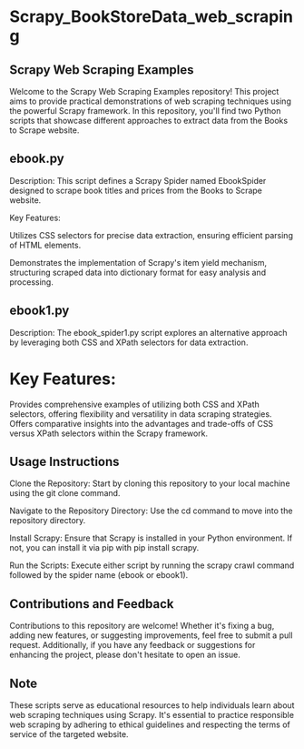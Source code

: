 # Scrapy_BookStoreData_web_scraping

## Scrapy Web Scraping Examples
<p>Welcome to the Scrapy Web Scraping Examples repository! This project aims to provide practical demonstrations of web scraping techniques using the powerful Scrapy framework. In this repository, you'll find two Python scripts that showcase different approaches to extract data from the Books to Scrape website.</p>

## ebook.py
<p>Description: This script defines a Scrapy Spider named EbookSpider designed to scrape book titles and prices from the Books to Scrape website.</p>
<p>Key Features:</p>
<p>Utilizes CSS selectors for precise data extraction, ensuring efficient parsing of HTML elements.</p>
<p>Demonstrates the implementation of Scrapy's item yield mechanism, structuring scraped data into dictionary format for easy analysis and processing.</p>

## ebook1.py
<p> Description: The ebook_spider1.py script explores an alternative approach by leveraging both CSS and XPath selectors for data extraction.</p>

# Key Features:
<p>Provides comprehensive examples of utilizing both CSS and XPath selectors, offering flexibility and versatility in data scraping strategies.
Offers comparative insights into the advantages and trade-offs of CSS versus XPath selectors within the Scrapy framework.</p>

## Usage Instructions
<p>Clone the Repository: Start by cloning this repository to your local machine using the git clone command.</p>
<p>Navigate to the Repository Directory: Use the cd command to move into the repository directory.</p>
<p>Install Scrapy: Ensure that Scrapy is installed in your Python environment. If not, you can install it via pip with pip install scrapy.</p>
<p>Run the Scripts: Execute either script by running the scrapy crawl command followed by the spider name (ebook or ebook1).</p>

## Contributions and Feedback
<p> Contributions to this repository are welcome! Whether it's fixing a bug, adding new features, or suggesting improvements, feel free to submit a pull request. Additionally, if you have any feedback or suggestions for enhancing the project, please don't hesitate to open an issue.</p>

## Note
<p>These scripts serve as educational resources to help individuals learn about web scraping techniques using Scrapy. It's essential to practice responsible web scraping by adhering to ethical guidelines and respecting the terms of service of the targeted website.</p>
